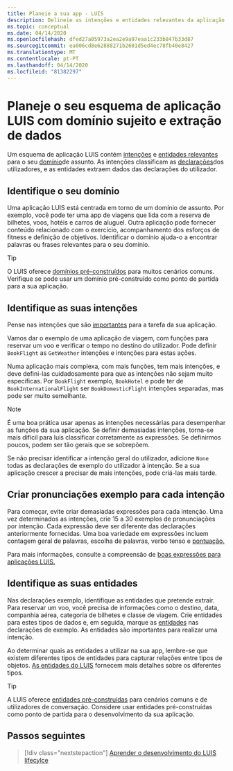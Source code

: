 ```yaml
---
title: Planeie a sua app - LUIS
description: Delineie as intenções e entidades relevantes da aplicação e, em seguida, crie os seus planos de aplicação em Serviços Inteligentes de Compreensão de Línguas (LUIS).
ms.topic: conceptual
ms.date: 04/14/2020
ms.openlocfilehash: dfed27a05973a2ea2e9a97eaa1c233b847b33d87
ms.sourcegitcommit: ea006cd8e62888271b2601d5ed4ec78fb40e8427
ms.translationtype: MT
ms.contentlocale: pt-PT
ms.lasthandoff: 04/14/2020
ms.locfileid: "81382297"
---
```

# <a name="plan-your-luis-app-schema-with-subject-domain-and-data-extraction"></a>Planeje o seu esquema de aplicação LUIS com domínio sujeito e extração de dados

Um esquema de aplicação LUIS contém [intenções](luis-glossary.md#intent) e [entidades relevantes](luis-glossary.md#entity) para o seu [domínio](luis-glossary.md#domain)de assunto. As intenções classificam as [declarações](luis-glossary.md#utterance)dos utilizadores, e as entidades extraem dados das declarações do utilizador.

## <a name="identify-your-domain"></a>Identifique o seu domínio

Uma aplicação LUIS está centrada em torno de um domínio de assunto. Por exemplo, você pode ter uma app de viagens que lida com a reserva de bilhetes, voos, hotéis e carros de aluguel. Outra aplicação pode fornecer conteúdo relacionado com o exercício, acompanhamento dos esforços de fitness e definição de objetivos. Identificar o domínio ajuda-o a encontrar palavras ou frases relevantes para o seu domínio.

> [!TIP]
> O LUIS oferece [domínios pré-construídos](luis-how-to-use-prebuilt-domains.md) para muitos cenários comuns. Verifique se pode usar um domínio pré-construído como ponto de partida para a sua aplicação.

## <a name="identify-your-intents"></a>Identifique as suas intenções

Pense nas intenções que são [importantes](luis-concept-intent.md) para a tarefa da sua aplicação.

Vamos dar o exemplo de uma aplicação de viagem, com funções para reservar um voo e verificar o tempo no destino do utilizador. Pode definir `BookFlight` as `GetWeather` intenções e intenções para estas ações.

Numa aplicação mais complexa, com mais funções, tem mais intenções, e deve defini-las cuidadosamente para que as intenções não sejam muito específicas. Por `BookFlight` exemplo, `BookHotel` e pode ter de `BookInternationalFlight` ser `BookDomesticFlight` intenções separadas, mas pode ser muito semelhante.

> [!NOTE]
> É uma boa prática usar apenas as intenções necessárias para desempenhar as funções da sua aplicação. Se definir demasiadas intenções, torna-se mais difícil para luis classificar corretamente as expressões. Se definirmos poucos, podem ser tão gerais que se sobrepõem.

Se não precisar identificar a intenção geral do utilizador, adicione `None` todas as declarações de exemplo do utilizador à intenção. Se a sua aplicação crescer a precisar de mais intenções, pode criá-las mais tarde.

## <a name="create-example-utterances-for-each-intent"></a>Criar pronunciações exemplo para cada intenção

Para começar, evite criar demasiadas expressões para cada intenção. Uma vez determinados as intenções, crie 15 a 30 exemplos de pronunciações por intenção. Cada expressão deve ser diferente das declarações anteriormente fornecidas. Uma boa variedade em expressões incluem contagem geral de palavras, escolha de palavras, verbo tenso e [pontuação.](luis-reference-application-settings.md#punctuation-normalization)

Para mais informações, consulte a compreensão de [boas expressões para aplicações LUIS.](luis-concept-utterance.md)

## <a name="identify-your-entities"></a>Identifique as suas entidades

Nas declarações exemplo, identifique as entidades que pretende extrair. Para reservar um voo, você precisa de informações como o destino, data, companhia aérea, categoria de bilhetes e classe de viagem. Crie entidades para estes tipos de dados e, em seguida, marque as [entidades](luis-concept-entity-types.md) nas declarações de exemplo. As entidades são importantes para realizar uma intenção.

Ao determinar quais as entidades a utilizar na sua app, lembre-se que existem diferentes tipos de entidades para capturar relações entre tipos de objetos. [As entidades do LUIS](luis-concept-entity-types.md) fornecem mais detalhes sobre os diferentes tipos.

> [!TIP]
> A LUIS oferece [entidades pré-construídas](luis-prebuilt-entities.md) para cenários comuns e de utilizadores de conversação. Considere usar entidades pré-construídas como ponto de partida para o desenvolvimento da sua aplicação.

## <a name="next-steps"></a>Passos seguintes

> [!div class="nextstepaction"]
> [Aprender o desenvolvimento do LUIS lifecylce](luis-concept-app-iteration.md)

